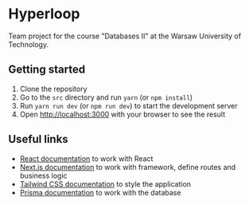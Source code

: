# Hyperloop

Team project for the course "Databases II" at the Warsaw University of Technology.

## Getting started

1. Clone the repository
2. Go to the `src` directory and run `yarn` (or `npm install`)
3. Run `yarn run dev` (or `npm run dev`) to start the development server
4. Open [http://localhost:3000](http://localhost:3000) with your browser to see the result

## Useful links
- [React documentation](https://reactjs.org/docs/getting-started.html) to work with React
- [Next.js documentation](https://nextjs.org/docs/getting-started) to work with framework, define routes and business logic
- [Tailwind CSS documentation](https://tailwindcss.com/docs) to style the application
- [Prisma documentation](https://www.prisma.io/docs/) to work with the database